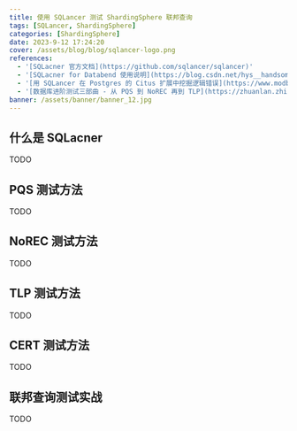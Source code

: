 ```yaml
---
title: 使用 SQLancer 测试 ShardingSphere 联邦查询
tags: [SQLancer, ShardingSphere]
categories: [ShardingSphere]
date: 2023-9-12 17:24:20
cover: /assets/blog/blog/sqlancer-logo.png
references:
  - '[SQLacner 官方文档](https://github.com/sqlancer/sqlancer)'
  - '[SQLacner for Databend 使用说明](https://blog.csdn.net/hys__handsome/article/details/127141285)'
  - '[用 SQLancer 在 Postgres 的 Citus 扩展中挖掘逻辑错误](https://www.modb.pro/db/431552)'
  - '[数据库进阶测试三部曲 - 从 PQS 到 NoREC 再到 TLP](https://zhuanlan.zhihu.com/p/144725800)'
banner: /assets/banner/banner_12.jpg
---
```


## 什么是 SQLacner

TODO

## PQS 测试方法

TODO

## NoREC 测试方法

TODO

## TLP 测试方法

TODO

## CERT 测试方法

TODO

## 联邦查询测试实战

TODO
